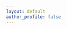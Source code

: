 ```yaml
---
layout: default
author_profile: false
---
```

<style>

.hero-bg {
  position: relative;
  width: 100%;              /* Changed from 100vw */
  height: 90vh;
  min-height: 400px;
  background: url('/assets/images/hero1.webp') center center/cover no-repeat;
  display: flex;
  align-items: center;
  justify-content: center;
  overflow: hidden;
}

.hero-logo {
  width: 100%;              /* Let it scale with the container */
  max-width: 600px;         /* Adjust as needed */
  max-height: 80vh;         /* Prevents logo from overflowing vertically */
  height: auto;
  z-index: 2;
}

/* Prevent horizontal scroll on the whole page */
body {
  overflow-x: hidden;
}